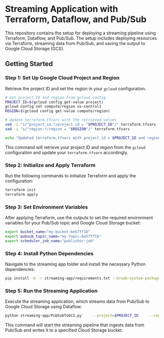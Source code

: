 # Streaming Application with Terraform, Dataflow, and Pub/Sub

This repository contains the setup for deploying a streaming pipeline using Terraform, Dataflow, and Pub/Sub. The setup includes deploying resources via Terraform, streaming data from Pub/Sub, and saving the output to Google Cloud Storage (GCS).

## Getting Started

### Step 1: Set Up Google Cloud Project and Region

Retrieve the project ID and set the region in your `gcloud` configuration.

```bash
# Get project ID and region from gcloud config
PROJECT_ID=$(gcloud config get-value project)
gcloud config set compute/region us-central1
REGION=$(gcloud config get-value compute/region)

# Update terraform.tfvars with the retrieved values
sed -i "s/^project_id.*/project_id = "$PROJECT_ID"/" terraform.tfvars
sed -i "s/^region.*/region = "$REGION"/" terraform.tfvars

echo "Updated terraform.tfvars with project_id = $PROJECT_ID and region = $REGION"
```

This command will retrieve your project ID and region from the `gcloud` configuration and update your `terraform.tfvars` accordingly.

### Step 2: Initialize and Apply Terraform

Run the following commands to initialize Terraform and apply the configuration:

```bash
terraform init
terraform apply
```

### Step 3: Set Environment Variables

After applying Terraform, use the outputs to set the required environment variables for your Pub/Sub topic and Google Cloud Storage bucket:

```bash
export bucket_name="my-bucket-be57ff1b"
export pubsub_topic_name="my-topic-be57ff1b"
export scheduler_job_name="publisher-job"
```

### Step 4: Install Python Dependencies

Navigate to the streaming app folder and install the necessary Python dependencies:

```bash
pip install -U -r streaming-app/requirements.txt --break-system-packages
```

### Step 5: Run the Streaming Application

Execute the streaming application, which streams data from Pub/Sub to Google Cloud Storage using Dataflow:

```bash
python streaming-app/PubSubToGCS.py     --project=$PROJECT_ID     --region=$REGION    --input_topic=projects/$PROJECT_ID/topics/$pubsub_topic_name     --output_path=gs://$bucket_name/samples/output     --runner=DataflowRunner     --window_size=2     --num_shards=2     --temp_location=gs://$bucket_name/temp
```

This command will start the streaming pipeline that ingests data from Pub/Sub and writes it to a specified Cloud Storage bucket.
